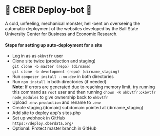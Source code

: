 # 🤖 CBER Deploy-bot 🤖

A cold, unfeeling, mechanical monster, hell-bent on overseeing the automatic deployment of the 
websites developed by the Ball State University Center for Business and Economic Research. 

#### Steps for setting up auto-deployment for a site
- Log in as as `okbvtfr` user
- Clone site twice (production and staging)  
	`git clone -b master (repo) (dirname)`  
	`git clone -b development (repo) (dirname_staging)`
- Run `composer install --no-dev` in both directories
- Run `npm install` in both directories (if needed)  
  **Note:** If errors are generated due to reaching memory limit, try running this command as `root` user and then running
  `chown -R okbvtfr:okbvtfr node_modules` to give ownership back to `okbvtfr`
- Upload `.env.production` and rename to `.env`
- Create staging.(domain) subdomain pointed at (dirname_staging)
- Add site to deploy app's sites.php
- Set up webhook in GitHub  
    `https://deploy.cberdata.org/`
- Optional: Protect master branch in GitHub
